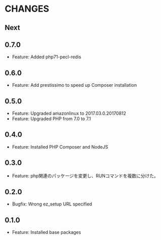 # CHANGES

## Next

## 0.7.0

- Feature: Added php71-pecl-redis

## 0.6.0

- Feature: Add prestissimo to speed up Composer installation

## 0.5.0

- Feature: Upgraded amazonlinux to 2017.03.0.20170812
- Feature: Upgraded PHP from 7.0 to 7.1

## 0.4.0

- Feature: Installed PHP Composer and NodeJS

## 0.3.0

- Feature: php関連のパッケージを変更し、RUNコマンドを複数に分けた。 

## 0.2.0

- Bugfix: Wrong ez_setup URL specified

## 0.1.0

- Feature: Installed base packages
